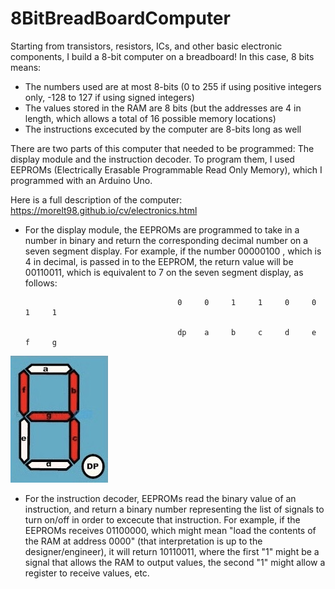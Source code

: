 # 8BitBreadBoardComputer

Starting from transistors, resistors, ICs, and other basic electronic components, I build a 8-bit computer on a breadboard! In this case, 8 bits means:

- The numbers used are at most 8-bits (0 to 255 if using positive integers only, -128 to 127 if using signed integers)
- The values stored in the RAM are 8 bits (but the addresses are 4 in length, which allows a total of 16 possible memory locations)
- The instructions excecuted by the computer are 8-bits long as well

There are two parts of this computer that needed to be programmed: The display module and the instruction decoder. To program them, I used EEPROMs (Electrically Erasable Programmable Read Only Memory), which I programmed with an Arduino Uno.

Here is a full description of the computer: https://morelt98.github.io/cv/electronics.html

* For the display module, the EEPROMs are programmed to take in a number in binary and return the corresponding decimal number on a seven segment display.
For example, if the number 00000100 , which is 4 in decimal, is passed in to the EEPROM, the return value will be 00110011, which is equivalent to 7 on the seven segment display, as follows:

                                        0     0     1     1     0     0     1     1

                                        dp    a     b     c     d     e     f     g
  
![4 on seven segment display](seven-segment-4.JPG)


* For the instruction decoder, EEPROMs read the binary value of an instruction, and return a binary number representing the list of signals to turn on/off in order to excecute that instruction. For example, if the EEPROMs receives 01100000, which might mean "load the contents of the RAM at address 0000" (that interpretation is up to the designer/engineer), it will return 10110011, where the first "1" might be a signal that allows the RAM to output values, the second "1" might allow a register to receive values, etc.
